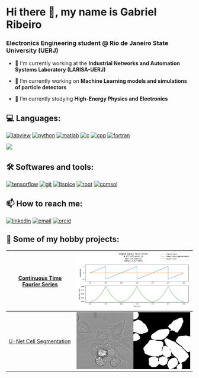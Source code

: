 # Hi there 👋, my name is Gabriel Ribeiro
### Electronics Engineering student @ Rio de Janeiro State University (UERJ)

- 💼 I'm currently working at the **Industrial Networks and Automation Systems Laboratory (LARISA-UERJ)**

- 🔭 I’m currently working on **Machine Learning models and simulations of particle detectors**

- 🌱 I’m currently studying **High-Energy Physics and Electronics**

<p align="left">
    <h2>💻 Languages:</h2>
    <a href="https://www.ni.com/en/shop/labview.html" text-decoration=none target="_blank">
        <img src="https://cdn.worldvectorlogo.com/logos/national-instruments-labview.svg" alt="labview" width="45" height="45"/></a>
    <a href="https://www.python.org" target="_blank">
        <img src="https://cdn.worldvectorlogo.com/logos/python-5.svg" alt="python" width="45" height="45"/></a>
    <a href="https://www.mathworks.com/products/matlab.html" target="_blank">
        <img src="https://cdn.worldvectorlogo.com/logos/matlab.svg" alt="matlab" width="45" height="45"/></a>
    <a href="https://www.cprogramming.com/" target="_blank">
        <img src="https://cdn.worldvectorlogo.com/logos/c-1.svg" alt="c" width="45" height="45"/></a>
    <a href="https://cplusplus.com/" target="_blank">
        <img src="https://cdn.worldvectorlogo.com/logos/c.svg" alt="cpp" width="45" height="45"/></a>
    <a href="https://fortran-lang.org/" target="_blank">
        <img src="https://upload.wikimedia.org/wikipedia/commons/b/b8/Fortran_logo.svg" alt="fortran" width="45" height="45"/></a>
</p>

<!-- 
Jupyter Notebook cell output uses a lot of storage space, so exclude language;
Exclude CMake as well.
-->
<a align="center" href="https://github.com/anuraghazra/github-readme-stats">
    <img src="https://github-readme-stats.vercel.app/api/top-langs/?username=gabrielribcesario&hide=jupyter%20notebook,cmake&layout=compact&theme=transparent&locale=en&langs_count=8"/></a>

<p align="left">
    <h2>🛠️ Softwares and tools:</h2>
    <a href="https://www.tensorflow.org/" target="_blank">
        <img src="https://cdn.worldvectorlogo.com/logos/tensorflow-2.svg" alt="tensorflow" width="45" height="45"/></a>
    <a href="https://git-scm.com/" target="_blank">
        <img src="https://www.vectorlogo.zone/logos/git-scm/git-scm-icon.svg" alt="git" width="45" height="45"/></a>
    <a href="https://www.analog.com/en/resources/design-tools-and-calculators/ltspice-simulator.html" target="_blank">
        <img src="https://gitlab.com/uploads/-/system/project/avatar/9699744/ltspice.png?width=96" alt="ltspice" width="45" height="45"/></a>
    <a href="https://root.cern/" target="_blank">
        <img src="https://root.cern/img/logos/ROOT_Logo/logos/osx/osx-icon-128.png" alt="root" width="45" height="45"/></a> 
    <a href="https://www.comsol.com/" target="_blank">
        <img src="https://cdn.worldvectorlogo.com/logos/comsol-logo.svg" alt="comsol" width="150" height="45"/></a>
    <h2>📫 How to reach me:</h2>
    <a href="https://www.linkedin.com/in/gribeirocs/" target="_blank">
        <img src="https://cdn.worldvectorlogo.com/logos/linkedin-icon-2.svg" alt="linkedin" width="45" height="45"/></a>
    <a href="mailto:gabrielc.ribeiro@hotmail.com" target="_blank">
        <img src="https://cdn.worldvectorlogo.com/logos/gmail-icon-2.svg" alt="email" width="45" height="45"/></a>
    <a href="https://orcid.org/0009-0004-1811-1224" target="_blank">
        <img src="https://upload.wikimedia.org/wikipedia/commons/0/06/ORCID_iD.svg" alt="orcid" width="45" height="45"/></a>
</p>

<p align="left">
    <h2>🚀 Some of my hobby projects:</h2>
</p>

<center>

| [Continuous Time Fourier Series][ctfs repo] | <a href="https://github.com/gabrielribcesario/CTFS" target="_blank"><img src="figures/sawtooth.gif" alt="ctfs" width="500"/></a> |
| --- | --- |
| [U-Net Cell Segmentation][u-net repo] | <a href="https://github.com/gabrielribcesario/U-Net-Cell-Segmentation" target="_blank"><img src="figures/dic-hela007.png" alt="unet" width="500"/></a> |

</center>

[ctfs repo]: https://github.com/gabrielribcesario/CTFS
[u-net repo]: https://github.com/gabrielribcesario/U-Net-Cell-Segmentation

<!--
**gabrielribcesario/gabrielribcesario** is a ✨ _special_ ✨ repository because its `README.md` (this file) appears on your GitHub profile.

Here are some ideas to get you started:

- 👯 I’m looking to collaborate on ...
- 🤔 I’m looking for help with ...
- 📫 How to reach me: **gabrielc.ribeiro@hotmail.com**
- 😄 Pronouns: He/Him
- ⚡ Fun fact: ...
-->
